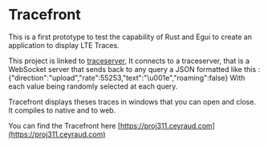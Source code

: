 # Tracefront

This is a first prototype to test the capability of Rust and Egui to create an application to display LTE Traces.

This project is linked to [traceserver](https://github.com/comeyrd/traceserver),
It connects to a traceserver, that is a WebSocket server that sends back to any query a JSON formatted like this :
{"direction":"upload","rate":55253,"text":"\u001e","roaming":false}
With each value being randomly selected at each query.

Tracefront displays theses traces in windows that you can open and close.
It compiles to native and to web.

You can find the Tracefront here [https://proj311.ceyraud.com](https://proj311.ceyraud.com)